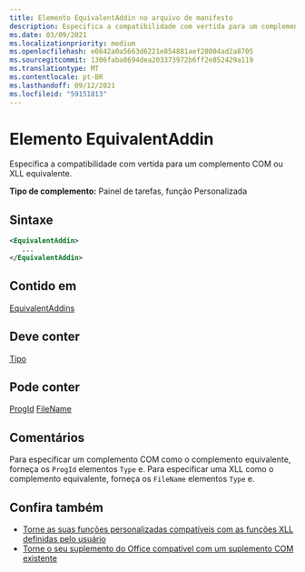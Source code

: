 ```yaml
---
title: Elemento EquivalentAddin no arquivo de manifesto
description: Especifica a compatibilidade com vertida para um complemento COM ou XLL equivalente.
ms.date: 03/09/2021
ms.localizationpriority: medium
ms.openlocfilehash: e0842a0a5663d6221e854881aef28004ad2a8705
ms.sourcegitcommit: 1306faba8694dea203373972b6ff2e852429a119
ms.translationtype: MT
ms.contentlocale: pt-BR
ms.lasthandoff: 09/12/2021
ms.locfileid: "59151813"
---
```

# <a name="equivalentaddin-element"></a>Elemento EquivalentAddin

Especifica a compatibilidade com vertida para um complemento COM ou XLL equivalente.

**Tipo de complemento:** Painel de tarefas, função Personalizada

## <a name="syntax"></a>Sintaxe

```XML
<EquivalentAddin>
   ...
</EquivalentAddin>
```

## <a name="contained-in"></a>Contido em

[EquivalentAddins](equivalentaddins.md)

## <a name="must-contain"></a>Deve conter

[Tipo](type.md)

## <a name="can-contain"></a>Pode conter

[ProgId](progid.md) 
 [FileName](filename.md)

## <a name="remarks"></a>Comentários

Para especificar um complemento COM como o complemento equivalente, forneça os `ProgId` elementos `Type` e. Para especificar uma XLL como o complemento equivalente, forneça os `FileName` elementos `Type` e.

## <a name="see-also"></a>Confira também

- [Torne as suas funções personalizadas compatíveis com as funções XLL definidas pelo usuário](../../excel/make-custom-functions-compatible-with-xll-udf.md)
- [Torne o seu suplemento do Office compatível com um suplemento COM existente](../../develop/make-office-add-in-compatible-with-existing-com-add-in.md)